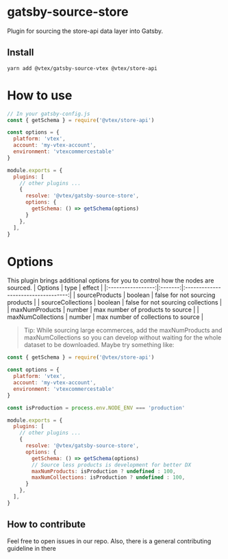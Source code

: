 # gatsby-source-store

Plugin for sourcing the store-api data layer into Gatsby.

## Install
```
yarn add @vtex/gatsby-source-vtex @vtex/store-api
```

# How to use
```js
// In your gatsby-config.js
const { getSchema } = require('@vtex/store-api')

const options = {
  platform: 'vtex',
  account: 'my-vtex-account',
  environment: 'vtexcommercestable'
}

module.exports = {
  plugins: [
    // other plugins ...
    {
      resolve: '@vtex/gatsby-source-store',
      options: {
        getSchema: () => getSchema(options)
      }
    },
  ],
}
```

# Options
This plugin brings additional options for you to control how the nodes are sourced.
|      Options      |   type  |                effect               |
|:-----------------:|:-------:|:-----------------------------------:|
| sourceProducts    | boolean |   false for not sourcing products   |
| sourceCollections | boolean |  false for not sourcing collections |
| maxNumProducts    |  number |   max number of products to source  |
| maxNumCollections |  number | max number of collections to source |

> Tip: While sourcing large ecommerces, add the maxNumProducts and maxNumCollections so you can develop without waiting for the whole dataset to be downloaded. Maybe try something like:
```js
const { getSchema } = require('@vtex/store-api')

const options = {
  platform: 'vtex',
  account: 'my-vtex-account',
  environment: 'vtexcommercestable'
}

const isProduction = process.env.NODE_ENV === 'production'

module.exports = {
  plugins: [
    // other plugins ...
    {
      resolve: '@vtex/gatsby-source-store',
      options: {
        getSchema: () => getSchema(options)
        // Source less products is development for better DX
        maxNumProducts: isProduction ? undefined : 100,
        maxNumCollections: isProduction ? undefined : 100,
      }
    },
  ],
}
```

## How to contribute
Feel free to open issues in our repo. Also, there is a general contributing guideline in there
